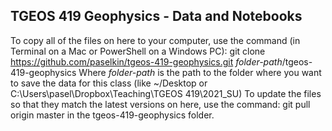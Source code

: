## TGEOS 419 Geophysics - Data and Notebooks

To copy all of the files on here to your computer, use the command (in Terminal on a Mac or PowerShell on a Windows PC):
	git clone https://github.com/paselkin/tgeos-419-geophysics.git _folder-path_/tgeos-419-geophysics
Where _folder-path_ is the path to the folder where you want to save the data for this class (like ~/Desktop or C:\Users\pasel\Dropbox\Teaching\TGEOS 419\2021_SU)
To update the files so that they match the latest versions on here, use the command:
	git pull origin master
in the tgeos-419-geophysics folder.
